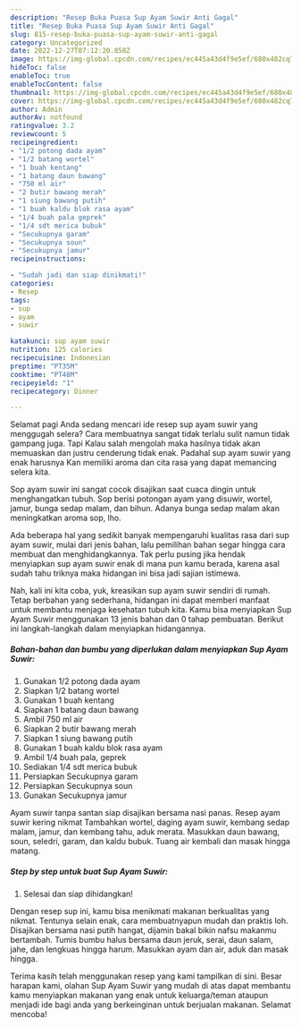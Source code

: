 ```yaml
---
description: "Resep Buka Puasa Sup Ayam Suwir Anti Gagal"
title: "Resep Buka Puasa Sup Ayam Suwir Anti Gagal"
slug: 815-resep-buka-puasa-sup-ayam-suwir-anti-gagal
category: Uncategorized
date: 2022-12-27T07:12:20.858Z
image: https://img-global.cpcdn.com/recipes/ec445a43d4f9e5ef/680x482cq70/sup-ayam-suwir-foto-resep-utama.jpg
hideToc: false
enableToc: true
enableTocContent: false
thumbnail: https://img-global.cpcdn.com/recipes/ec445a43d4f9e5ef/680x482cq70/sup-ayam-suwir-foto-resep-utama.jpg
cover: https://img-global.cpcdn.com/recipes/ec445a43d4f9e5ef/680x482cq70/sup-ayam-suwir-foto-resep-utama.jpg
author: Admin
authorAv: notfound
ratingvalue: 3.2
reviewcount: 5
recipeingredient:
- "1/2 potong dada ayam"
- "1/2 batang wortel"
- "1 buah kentang"
- "1 batang daun bawang"
- "750 ml air"
- "2 butir bawang merah"
- "1 siung bawang putih"
- "1 buah kaldu blok rasa ayam"
- "1/4 buah pala geprek"
- "1/4 sdt merica bubuk"
- "Secukupnya garam"
- "Secukupnya soun"
- "Secukupnya jamur"
recipeinstructions:

- "Sudah jadi dan siap dinikmati!"
categories:
- Resep
tags:
- sup
- ayam
- suwir

katakunci: sup ayam suwir 
nutrition: 125 calories
recipecuisine: Indonesian
preptime: "PT35M"
cooktime: "PT48M"
recipeyield: "1"
recipecategory: Dinner

---
```



Selamat pagi Anda sedang mencari ide resep sup ayam suwir yang menggugah selera? Cara membuatnya sangat tidak terlalu sulit namun tidak gampang juga. Tapi Kalau salah mengolah maka hasilnya tidak akan memuaskan dan justru cenderung tidak enak. Padahal sup ayam suwir yang enak harusnya Kan memiliki aroma dan cita rasa yang dapat memancing selera kita.


Sop ayam suwir ini sangat cocok disajikan saat cuaca dingin untuk menghangatkan tubuh. Sop berisi potongan ayam yang disuwir, wortel, jamur, bunga sedap malam, dan bihun. Adanya bunga sedap malam akan meningkatkan aroma sop, lho.

Ada beberapa hal yang sedikit banyak mempengaruhi kualitas rasa dari sup ayam suwir, mulai dari jenis bahan, lalu pemilihan bahan segar hingga cara membuat dan menghidangkannya. Tak perlu pusing jika hendak menyiapkan sup ayam suwir enak di mana pun kamu berada, karena asal sudah tahu triknya maka hidangan ini bisa jadi sajian istimewa.


Nah, kali ini kita coba, yuk, kreasikan sup ayam suwir sendiri di rumah. Tetap berbahan yang sederhana, hidangan ini dapat memberi manfaat untuk membantu menjaga kesehatan tubuh kita. Kamu bisa menyiapkan Sup Ayam Suwir menggunakan 13 jenis bahan dan 0 tahap pembuatan. Berikut ini langkah-langkah dalam menyiapkan hidangannya.

<!--inarticleads1-->

##### Bahan-bahan dan bumbu yang diperlukan dalam menyiapkan Sup Ayam Suwir:

1. Gunakan 1/2 potong dada ayam
1. Siapkan 1/2 batang wortel
1. Gunakan 1 buah kentang
1. Siapkan 1 batang daun bawang
1. Ambil 750 ml air
1. Siapkan 2 butir bawang merah
1. Siapkan 1 siung bawang putih
1. Gunakan 1 buah kaldu blok rasa ayam
1. Ambil 1/4 buah pala, geprek
1. Sediakan 1/4 sdt merica bubuk
1. Persiapkan Secukupnya garam
1. Persiapkan Secukupnya soun
1. Gunakan Secukupnya jamur


Ayam suwir tanpa santan siap disajikan bersama nasi panas. Resep ayam suwir kering nikmat Tambahkan wortel, daging ayam suwir, kembang sedap malam, jamur, dan kembang tahu, aduk merata. Masukkan daun bawang, soun, seledri, garam, dan kaldu bubuk. Tuang air kembali dan masak hingga matang. 

<!--inarticleads2-->

##### Step by step untuk buat Sup Ayam Suwir:


1. Selesai dan siap dihidangkan!

Dengan resep sup ini, kamu bisa menikmati makanan berkualitas yang nikmat. Tentunya selain enak, cara membuatnyapun mudah dan praktis loh. Disajikan bersama nasi putih hangat, dijamin bakal bikin nafsu makanmu bertambah. Tumis bumbu halus bersama daun jeruk, serai, daun salam, jahe, dan lengkuas hingga harum. Masukkan ayam dan air, aduk dan masak hingga. 

Terima kasih telah menggunakan resep yang kami tampilkan di sini. Besar harapan kami, olahan Sup Ayam Suwir yang mudah di atas dapat membantu kamu menyiapkan makanan yang enak untuk keluarga/teman ataupun menjadi ide bagi anda yang berkeinginan untuk berjualan makanan. Selamat mencoba!

